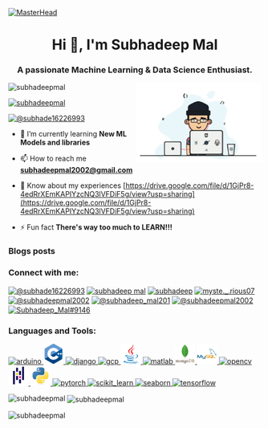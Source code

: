 [![MasterHead](https://upload.wikimedia.org/wikipedia/commons/2/20/Matrix_Digital_rain_banner.gif)](https://SuhadeepMal.io)
<h1 align="center">Hi 👋, I'm Subhadeep Mal</h1>
<h3 align="center">A passionate Machine Learning & Data Science Enthusiast.</h3>
<img align="right" alt="Coding" width="250" src="https://raw.githubusercontent.com/SandunWebDev/SandunWebDev/main/assets/developer_coding_1.gif">

<p align="left"> <img src="https://komarev.com/ghpvc/?username=subhadeepmal&label=Profile%20views&color=0e75b6&style=flat" alt="subhadeepmal" /> </p>

<p align="left"> <a href="https://github.com/ryo-ma/github-profile-trophy"><img src="https://github-profile-trophy.vercel.app/?username=subhadeepmal" alt="subhadeepmal" /></a> </p>

<p align="left"> <a href="https://twitter.com/@subhade16226993" target="blank"><img src="https://img.shields.io/twitter/follow/@subhade16226993?logo=twitter&style=for-the-badge" alt="@subhade16226993" /></a> </p>

- 🌱 I’m currently learning **New ML Models and libraries**

- 📫 How to reach me **subhadeepmal2002@gmail.com**

- 📄 Know about my experiences [https://drive.google.com/file/d/1GjPr8-4edRrXEmKAPIYzcNQ3lVFDiF5g/view?usp=sharing](https://drive.google.com/file/d/1GjPr8-4edRrXEmKAPIYzcNQ3lVFDiF5g/view?usp=sharing)

- ⚡ Fun fact **There's way too much to LEARN!!!**

### Blogs posts
<!-- BLOG-POST-LIST:START -->
<!-- BLOG-POST-LIST:END -->

<h3 align="left">Connect with me:</h3>
<p align="left">
<a href="https://twitter.com/@subhade16226993" target="blank"><img align="center" src="https://raw.githubusercontent.com/rahuldkjain/github-profile-readme-generator/master/src/images/icons/Social/twitter.svg" alt="@subhade16226993" height="30" width="40" /></a>
<a href="https://linkedin.com/in/subhadeep mal" target="blank"><img align="center" src="https://raw.githubusercontent.com/rahuldkjain/github-profile-readme-generator/master/src/images/icons/Social/linked-in-alt.svg" alt="subhadeep mal" height="30" width="40" /></a>
<a href="https://kaggle.com/subhadeep" target="blank"><img align="center" src="https://raw.githubusercontent.com/rahuldkjain/github-profile-readme-generator/master/src/images/icons/Social/kaggle.svg" alt="subhadeep" height="30" width="40" /></a>
<a href="https://instagram.com/myste._.rious07" target="blank"><img align="center" src="https://raw.githubusercontent.com/rahuldkjain/github-profile-readme-generator/master/src/images/icons/Social/instagram.svg" alt="myste._.rious07" height="30" width="40" /></a>
<a href="https://medium.com/@subhadeepmal2002" target="blank"><img align="center" src="https://raw.githubusercontent.com/rahuldkjain/github-profile-readme-generator/master/src/images/icons/Social/medium.svg" alt="@subhadeepmal2002" height="30" width="40" /></a>
<a href="https://www.hackerrank.com/@subhadeep_mal201" target="blank"><img align="center" src="https://raw.githubusercontent.com/rahuldkjain/github-profile-readme-generator/master/src/images/icons/Social/hackerrank.svg" alt="@subhadeep_mal201" height="30" width="40" /></a>
<a href="https://www.hackerearth.com/@subhadeepmal2002" target="blank"><img align="center" src="https://raw.githubusercontent.com/rahuldkjain/github-profile-readme-generator/master/src/images/icons/Social/hackerearth.svg" alt="@subhadeepmal2002" height="30" width="40" /></a>
<a href="https://discord.gg/Subhadeep_Mal#9146" target="blank"><img align="center" src="https://raw.githubusercontent.com/rahuldkjain/github-profile-readme-generator/master/src/images/icons/Social/discord.svg" alt="Subhadeep_Mal#9146" height="30" width="40" /></a>
</p>

<h3 align="left">Languages and Tools:</h3>
<p align="left"> <a href="https://www.arduino.cc/" target="_blank" rel="noreferrer"> <img src="https://cdn.worldvectorlogo.com/logos/arduino-1.svg" alt="arduino" width="40" height="40"/> </a> <a href="https://www.w3schools.com/cpp/" target="_blank" rel="noreferrer"> <img src="https://raw.githubusercontent.com/devicons/devicon/master/icons/cplusplus/cplusplus-original.svg" alt="cplusplus" width="40" height="40"/> </a> <a href="https://www.djangoproject.com/" target="_blank" rel="noreferrer"> <img src="https://cdn.worldvectorlogo.com/logos/django.svg" alt="django" width="40" height="40"/> </a> <a href="https://cloud.google.com" target="_blank" rel="noreferrer"> <img src="https://www.vectorlogo.zone/logos/google_cloud/google_cloud-icon.svg" alt="gcp" width="40" height="40"/> </a> <a href="https://www.java.com" target="_blank" rel="noreferrer"> <img src="https://raw.githubusercontent.com/devicons/devicon/master/icons/java/java-original.svg" alt="java" width="40" height="40"/> </a> <a href="https://www.mathworks.com/" target="_blank" rel="noreferrer"> <img src="https://upload.wikimedia.org/wikipedia/commons/2/21/Matlab_Logo.png" alt="matlab" width="40" height="40"/> </a> <a href="https://www.mongodb.com/" target="_blank" rel="noreferrer"> <img src="https://raw.githubusercontent.com/devicons/devicon/master/icons/mongodb/mongodb-original-wordmark.svg" alt="mongodb" width="40" height="40"/> </a> <a href="https://www.mysql.com/" target="_blank" rel="noreferrer"> <img src="https://raw.githubusercontent.com/devicons/devicon/master/icons/mysql/mysql-original-wordmark.svg" alt="mysql" width="40" height="40"/> </a> <a href="https://opencv.org/" target="_blank" rel="noreferrer"> <img src="https://www.vectorlogo.zone/logos/opencv/opencv-icon.svg" alt="opencv" width="40" height="40"/> </a> <a href="https://pandas.pydata.org/" target="_blank" rel="noreferrer"> <img src="https://raw.githubusercontent.com/devicons/devicon/2ae2a900d2f041da66e950e4d48052658d850630/icons/pandas/pandas-original.svg" alt="pandas" width="40" height="40"/> </a> <a href="https://www.python.org" target="_blank" rel="noreferrer"> <img src="https://raw.githubusercontent.com/devicons/devicon/master/icons/python/python-original.svg" alt="python" width="40" height="40"/> </a> <a href="https://pytorch.org/" target="_blank" rel="noreferrer"> <img src="https://www.vectorlogo.zone/logos/pytorch/pytorch-icon.svg" alt="pytorch" width="40" height="40"/> </a> <a href="https://scikit-learn.org/" target="_blank" rel="noreferrer"> <img src="https://upload.wikimedia.org/wikipedia/commons/0/05/Scikit_learn_logo_small.svg" alt="scikit_learn" width="40" height="40"/> </a> <a href="https://seaborn.pydata.org/" target="_blank" rel="noreferrer"> <img src="https://seaborn.pydata.org/_images/logo-mark-lightbg.svg" alt="seaborn" width="40" height="40"/> </a> <a href="https://www.tensorflow.org" target="_blank" rel="noreferrer"> <img src="https://www.vectorlogo.zone/logos/tensorflow/tensorflow-icon.svg" alt="tensorflow" width="40" height="40"/> </a> </p>

<p><img align="left" src="https://github-readme-stats.vercel.app/api/top-langs?username=subhadeepmal&show_icons=true&locale=en&layout=compact" alt="subhadeepmal" /></p>

<p>&nbsp;<img align="center" src="https://github-readme-stats.vercel.app/api?username=subhadeepmal&show_icons=true&locale=en" alt="subhadeepmal" /></p>

<p><img align="center" src="https://github-readme-streak-stats.herokuapp.com/?user=subhadeepmal&" alt="subhadeepmal" /></p>

